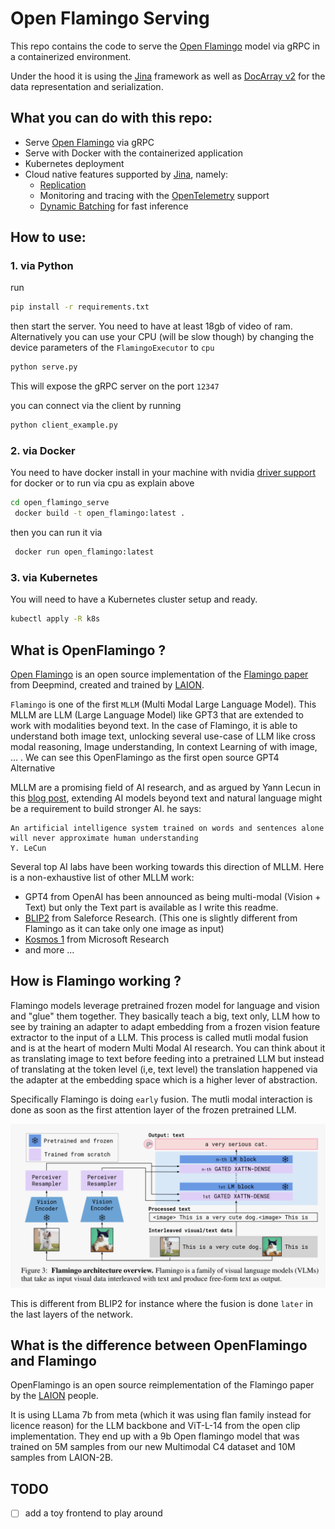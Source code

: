 # Open Flamingo Serving


This repo contains the code to serve the [Open Flamingo](https://laion.ai/blog/open-flamingo/) model via gRPC in a containerized environment.

Under the hood it is using the [Jina](https://github.com/jina-ai/jina) framework as well as [DocArray v2](https://github.com/docarray/docarray/tree/feat-rewrite-v2#readme) for the data representation and serialization.

## What you can do with this repo:

* Serve [Open Flamingo](https://laion.ai/blog/open-flamingo/) via gRPC
* Serve with Docker with the containerized application
* Kubernetes deployment
* Cloud native features supported by [Jina](https://github.com/jina-ai/jina), namely:
  * [Replication](https://docs.jina.ai/concepts/flow/scale-out/)
  * Monitoring and tracing with the [OpenTelemetry](https://docs.jina.ai/cloud-nativeness/opentelemetry/) support
  * [Dynamic Batching](https://docs.jina.ai/concepts/executor/dynamic-batching/) for fast inference 

## How to use:

### 1. via Python

run 

```cmd
pip install -r requirements.txt
```

then start the server. You need to have at least 18gb of video of ram. Alternatively you can use your CPU (will be slow though) by changing the device parameters of the `FlamingoExecutor` to `cpu`

```cmd
python serve.py
```

This will expose the gRPC server on the port `12347`

you can connect via the client by running

```cmd
python client_example.py
```

### 2. via Docker

You need to have docker install in your machine with nvidia [driver support](https://docs.nvidia.com/datacenter/cloud-native/container-toolkit/install-guide.html) for docker
or to run via cpu as explain above

```cmd
cd open_flamingo_serve
 docker build -t open_flamingo:latest .
```

then you can run it via

```cmd
 docker run open_flamingo:latest 
```

### 3. via Kubernetes

You will need to have a Kubernetes cluster setup and ready.

```cmd
kubectl apply -R k8s
``` 

## What is OpenFlamingo ?

[Open Flamingo](https://laion.ai/blog/open-flamingo/) is an open source implementation of the [Flamingo paper](https://arxiv.org/abs/2204.14198)
from Deepmind, created and trained by [LAION](https://laion.ai/).


`Flamingo` is one of the first `MLLM` (Multi Modal Large Language Model). This MLLM are LLM (Large Language Model) like GPT3 that are extended to work with modalities beyond text. In the case of Flamingo, it is able to understand both image text, 
unlocking several use-case of LLM like cross modal reasoning, Image understanding, In context Learning of with image, ... . We can see this OpenFlamingo as the first open source GPT4 Alternative

MLLM are a promising field of AI research, and as argued by Yann Lecun in this [blog post](https://www.noemamag.com/ai-and-the-limits-of-language/), extending AI models beyond text and natural language might be a requirement to build stronger AI.
he says:
```
An artificial intelligence system trained on words and sentences alone will never approximate human understanding
Y. LeCun
``` 

Several top AI labs have been working towards this direction of MLLM. Here is a non-exhaustive list of other MLLM work:

* GPT4 from OpenAI has been announced as being multi-modal (Vision + Text) but only the Text part is available as I write this readme.
* [BLIP2](https://arxiv.org/abs/2301.12597) from Saleforce Research. (This one is slightly different from Flamingo as it can take only one image as input)
* [Kosmos 1](https://arxiv.org/abs/2302.14045) from Microsoft Research
* and more ...


## How is Flamingo working ?

Flamingo models leverage pretrained frozen model for language and vision and "glue" them together. They basically teach a big, text only, LLM how to see by training an adapter to adapt embedding from a frozen vision feature extractor to the input of a LLM.
This process is called mutli modal fusion and is at the heart of modern Multi Modal AI research. You can think about it as translating image to text before feeding into a pretrained LLM but instead of translating at the token level (i,e, text level) the translation
happened via the adapter at the embedding space which is a higher lever of abstraction.


Specifically Flamingo is doing `early` fusion. The mutli modal interaction is done as soon as the first attention layer of the frozen pretrained LLM.

![FLamingo schema](flamingo.png)

This is different from BLIP2 for instance where the fusion is done `later` in the last layers of the network.

## What is the difference between OpenFlamingo and Flamingo

OpenFlamingo is an open source reimplementation of the Flamingo paper by the [LAION](https://laion.ai/) people.

It is using LLama 7b from meta (which it was using flan family instead for licence reason) for the LLM backbone and ViT-L-14 from the open clip implementation.
They end up with a 9b Open flamingo model that was trained on  5M samples from our new Multimodal C4 dataset and 10M samples from LAION-2B.



## TODO


- [ ] add a toy frontend to play around











